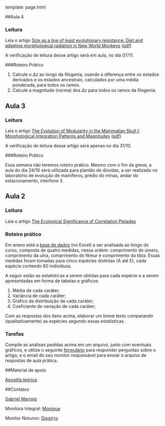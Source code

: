 template: page.html

##Aula 4

### Leitura

Leia o artigo [Size as a line of least evolutionary resistance:
Diet and adaptive morphological radiation in New World
Monkeys](http://onlinelibrary.wiley.com/doi/10.1111/j.0014-3820.2005.tb01049.x/abstract)
([pdf](/bio507/static/Marroig_Cheverud-2005.pdf))

A verificação de leitura desse artigo será em aula, no dia 07/11.

###Roteiro Prático

1. Calcule o $\Delta z$ ao longo da filogenia, usando a diferença entre
os estados derivados e os estados ancestrais, calculados por uma média
ponderada, para todos os ramos.
2. Calcule a magnitude (norma) dos $\Delta z$ para todos os ramos da filogenia.

## Aula 3

### Leitura

Leia o artigo [The Evolution of Modularity in the
Mammalian Skull I: Morphological Integration Patterns and
Magnitudes](http://link.springer.com/article/10.1007%2Fs11692-008-9038-3) ([pdf](/bio507/static/Porto-2009.pdf))

A verificação de leitura desse artigo será apenas no dia 31/10.

###Roteiro Prático

Essa semana não teremos roteiro prático. Mesmo com o fim da greve, a
aula do dia 24/10 será utilizada para plantão de dúvidas, a ser
realizado no laboratório de evolução de mamíferos, prédio do minas,
andar do estacionamento, interfone 3.

## Aula 2

### Leitura

Leia o artigo [The Ecological Significance of
Correlation Pleiades](http://www.jstor.org/stable/2405824)

### Roteiro prático

Em anexo está a [base de dados](/bio507/static/dados.csv) (no Excel)
a ser analisada ao longo do curso, composta de quatro medidas, nessa
ordem: comprimento do úmero, comprimento da ulna, comprimento do
fêmur e comprimento da tíbia. Essas medidas foram tomadas para cinco
espécies distintas (A até E), cada espécie contendo 60 indivíduos.

A seguir estão as estatísticas a serem obtidas para cada espécie e a
serem apresentadas em forma de tabelas e gráficos:

 1. Média de cada caráter;
 2. Variância de cada caráter;
 3. Gráfico da distribuição de cada caráter;
 4. Coeficiente de variação de cada caráter;

Com as respostas dos itens acima, elaborar um breve texto comparando
(qualitativamente) as espécies segundo essas estatísticas.

### Tarefas

Compile as análises pedidas acima em um arquivo, junto com eventuais
gráficos, e utilize o seguinte [formulário](https://docs.google.com/forms/d/1fVCLIK8DTiR5GswDtbHooH0h_5a5yxkoqwQVhhCAUgU/viewform) para
responder perguntas sobre o artigo, e o email do seu monitor responsável para enviar o arquivo de respostas de
aula prática.

##Material de apoio

[Apostila teórica](https://github.com/lem-usp/apostila-bio-evol/blob/master/apostila-Bio507.pdf?raw=true)

##Contatos

<A HREF="mailto:&#103;&#109;&#097;&#114;&#114;&#111;&#105;&#103;&#064;&#103;&#109;&#097;&#105;&#108;&#046;&#099;&#111;&#109;">Gabriel Marroig </A>

Monitora Integral: <A HREF="mailto:&#109;&#111;&#110;&#105;&#113;&#117;&#101;&#046;&#110;&#111;&#117;&#097;&#105;&#108;&#104;&#101;&#116;&#097;&#115;&#064;&#103;&#109;&#097;&#105;&#108;&#046;&#099;&#111;&#109;&#032;">Monique</A>

Monitor Noturno: <A HREF="mailto:&#100;&#105;&#111;&#103;&#114;&#111;&#064;&#103;&#109;&#097;&#105;&#108;&#046;&#099;&#111;&#109;">Diog(r)o </A>

